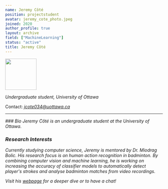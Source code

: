 ```yaml
---
name: Jeremy Côté
position: projectstudent
avatar: jeremy_cote_photo.jpeg
joined: 2020
author_profile: true
layout: archive
field: ["MachineLearning"]
status: "active"
title: Jeremy Côté
---
```



<img width="100" src="{{site.baseurl}}/images/people/{{page.avatar}}" data-action="zoom">

_Undergraduate student, University of Ottawa_<br>


Contact:
<i class="fa fa-envelope-o"> jcote034@uottawa.ca<br>

<hr>
### Bio
Jeremy Côté is an undergraduate student at the University of Ottawa.

### Research Interests
Currently studying computer science, Jeremy is mentored by Dr. Miodrag Bolic. His research focus is on human action recognition in badminton. By combining computer vision and machine learning, he is working on increasing the accuracy of classifier models to automatically detect player's strokes and analyse badminton matches from video recordings.

Visit his [webpage](https://jeremycote.github.io/Portfolio/) for a deeper dive or to have a chat!
